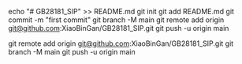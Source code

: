 echo "# GB28181_SIP" >> README.md
git init
git add README.md
git commit -m "first commit"
git branch -M main
git remote add origin git@github.com:XiaoBinGan/GB28181_SIP.git
git push -u origin main



git remote add origin git@github.com:XiaoBinGan/GB28181_SIP.git
git branch -M main
git push -u origin main